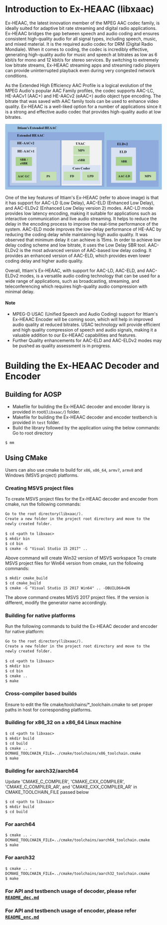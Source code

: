 # Introduction to Ex-HEAAC (libxaac)

Ex-HEAAC, the latest innovation member of the MPEG AAC codec family, is ideally suited for adaptive bit rate streaming and digital radio applications. Ex-HEAAC bridges the gap between speech and audio coding and ensures consistent high-quality audio for all signal types, including speech, music, and mixed material. It is the required audio codec for DRM (Digital Radio Mondiale). When it comes to coding, the codec is incredibly effective, generating high-quality audio for music and speech at bitrates as low as 6 kbit/s for mono and 12 kbit/s for stereo services. By switching to extremely low bitrate streams, Ex-HEAAC streaming apps and streaming radio players can provide uninterrupted playback even during very congested network conditions.

As the Extended High Efficiency AAC Profile is a logical evolution of the MPEG Audio's popular AAC Family profiles, the codec supports AAC-LC, HE-AACv1 (AAC+) and HE-AACv2 (eAAC+) audio object type encoding. The bitrate that was saved with AAC family tools can be used to enhance video quality. Ex-HEAAC is a well-liked option for a number of applications since it is a strong and effective audio codec that provides high-quality audio at low bitrates.

![Architecture](docs/Exheaac_Block_Diagram.jpg)

One of the key features of Ittiam's Ex-HEAAC (refer to above image) is that it has support for AAC-LD (Low Delay), AAC-ELD (Enhanced Low Delay), and AAC-ELDv2 (Enhanced Low Delay version 2) modes. AAC-LD mode provides low latency encoding, making it suitable for applications such as interactive communication and live audio streaming. It helps to reduce the delay in the encoding process to improve the real-time performance of the system. AAC-ELD mode improves the low-delay performance of HE-AAC by reducing the coding delay while maintaining high audio quality. It was observed that minimum delay it can achieve is 15ms. In order to achieve low delay coding scheme and low bitrate, it uses the Low Delay SBR tool. AAC-ELDv2 is the most advanced version of AAC-based low delay coding. It provides an enhanced version of AAC-ELD, which provides even lower coding delay and higher audio quality.

Overall, Ittiam's Ex-HEAAC, with support for AAC-LD, AAC-ELD, and AAC-ELDv2 modes, is a versatile audio coding technology that can be used for a wide range of applications, such as broadcasting, streaming, and teleconferencing which requires high-quality audio compression with minimal delay. 

#### Note
* MPEG-D USAC (Unified Speech and Audio Coding) support for Ittiam's Ex-HEAAC Encoder will be coming soon, which will help in improved audio quality at reduced bitrates. USAC technology will provide efficient and high quality compression of speech and audio signals, making it a valuable addition to our Ex-HEAAC capabilities and features.
* Further Quality enhancements for AAC-ELD and AAC-ELDv2 modes may be pushed as quality assessment is in progress.

#  Building the Ex-HEAAC Decoder and Encoder

## Building for AOSP
* Makefile for building the Ex-HEAAC decoder and encoder library is provided in root(`libxaac/`) folder.
* Makefile for building the Ex-HEAAC decoder and encoder testbench is provided in `test` folder.
* Build the library followed by the application using the below commands:
Go to root directory
```
$ mm
```

## Using CMake
Users can also use cmake to build for `x86`, `x86_64`, `armv7`, `armv8` and Windows (MSVS project) platforms.

### Creating MSVS project files
To create MSVS project files for the Ex-HEAAC decoder and encoder from cmake, run the following commands:
```
Go to the root directory(libxaac/).
Create a new folder in the project root directory and move to the newly created folder.

$ cd <path to libxaac>
$ mkdir bin
$ cd bin
$ cmake -G "Visual Studio 15 2017" ..
```

Above command will create Win32 version of MSVS workspace 
To create MSVS project files for Win64 version from cmake, run the following commands:
```
$ mkdir cmake_build
$ cd cmake_build
$ cmake -G "Visual Studio 15 2017 Win64" .. -DBUILD64=ON
```
The above command creates MSVS 2017 project files. If the version is different, modify the generator name accordingly.

### Building for native platforms
Run the following commands to build the Ex-HEAAC decoder and encoder for native platform:
```
Go to the root directory(libxaac/).
Create a new folder in the project root directory and move to the newly created folder.

$ cd <path to libxaac>
$ mkdir bin
$ cd bin
$ cmake ..
$ make
```

### Cross-compiler based builds
Ensure to edit the file cmake/toolchains/*_toolchain.cmake to set proper paths in host for corresponding platforms.

### Building for x86_32 on a x86_64 Linux machine
```
$ cd <path to libxaac>
$ mkdir build
$ cd build
$ cmake .. -DCMAKE_TOOLCHAIN_FILE=../cmake/toolchains/x86_toolchain.cmake
$ make
```

### Building for aarch32/aarch64
Update 'CMAKE_C_COMPILER', 'CMAKE_CXX_COMPILER', 'CMAKE_C_COMPILER_AR', and 'CMAKE_CXX_COMPILER_AR' in CMAKE_TOOLCHAIN_FILE passed below
```
$ cd <path to libxaac>
$ mkdir build
$ cd build
```

### For aarch64
```
$ cmake .. -DCMAKE_TOOLCHAIN_FILE=../cmake/toolchains/aarch64_toolchain.cmake
$ make
```

### For aarch32
```
$ cmake .. -DCMAKE_TOOLCHAIN_FILE=../cmake/toolchains/aarch32_toolchain.cmake
$ make
```

### For API and testbench usage of decoder, please refer [`README_dec.md`](README_dec.md)
### For API and testbench usage of encoder, please refer [`README_enc.md`](README_enc.md)

